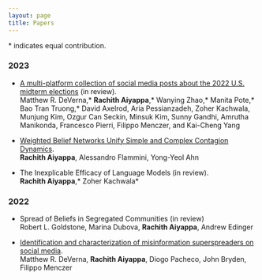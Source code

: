 ```yaml
---
layout: page
title: Papers
---
```

  \* indicates equal contribution.
### 2023

- [A multi-platform collection of social media posts about the 2022 U.S. midterm elections](https://arxiv.org/abs/2301.06287) (in review).   
    Matthew R. DeVerna,* **Rachith Aiyappa**,* Wanying Zhao,* Manita Pote,* Bao Tran Truong,* David Axelrod, Aria Pessianzadeh, Zoher Kachwala, Munjung Kim, Ozgur Can Seckin, Minsuk Kim, Sunny Gandhi, Amrutha Manikonda, Francesco Pierri, Filippo Menczer, and Kai-Cheng Yang

- [Weighted Belief Networks Unify Simple and Complex Contagion Dynamics](https://arxiv.org/abs/2301.02368).     
    **Rachith Aiyappa**, Alessandro Flammini, Yong-Yeol Ahn
    
- The Inexplicable Efficacy of Language Models (in review).     
    **Rachith Aiyappa**,* Zoher Kachwala* 
    
### 2022
- Spread of Beliefs in Segregated Communities (in review)  
    Robert L. Goldstone, Marina Dubova, **Rachith Aiyappa**, Andrew Edinger

- [Identification and characterization of misinformation superspreaders on social media](https://arxiv.org/abs/2207.09524).  
    Matthew R. DeVerna, **Rachith Aiyappa**, Diogo Pacheco, John Bryden, Filippo Menczer
    

    
